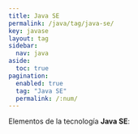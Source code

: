 ```yaml
---
title: Java SE
permalink: /java/tag/java-se/
key: javase
layout: tag 
sidebar:
  nav: java
aside:
  toc: true
pagination: 
  enabled: true
  tag: "Java SE"
  permalink: /:num/
---
```


Elementos de la tecnología <strong>Java SE</strong>:
